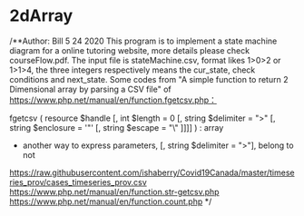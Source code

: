 # 2dArray

/**Author: Bill
5 24 2020
This program is to implement a state machine diagram for a online tutoring website, more details please check courseFlow.pdf.
The input file is stateMachine.csv, format likes 1>0>2 or 1>1>4, the three integers respectively means the cur_state, check conditions and next_state.
Some codes from "A simple function to return 2 Dimensional array by parsing a CSV file" of https://www.php.net/manual/en/function.fgetcsv.php：

fgetcsv ( resource $handle [, int $length = 0 [, string $delimiter = ">" [, string $enclosure = '"' [, string $escape = "\\" ]]]] ) : array
 * another way to express parameters, [, string $delimiter = ">"], belong to not

https://raw.githubusercontent.com/ishaberry/Covid19Canada/master/timeseries_prov/cases_timeseries_prov.csv
https://www.php.net/manual/en/function.str-getcsv.php
https://www.php.net/manual/en/function.count.php
 */

